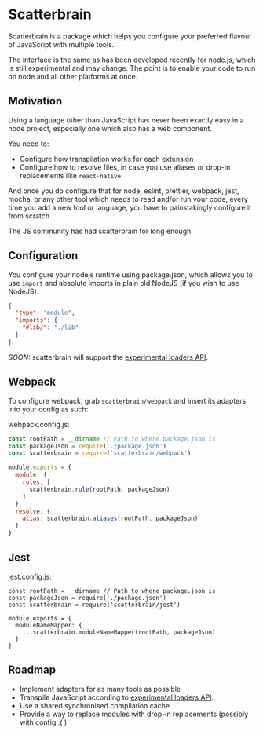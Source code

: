 # Scatterbrain

Scatterbrain is a package which helps you configure your preferred flavour of JavaScript with multiple tools.

The interface is the same as has been developed recently for node.js, which is still experimental and may change. The point is to enable your code to run on node and all other platforms at once.

## Motivation

Using a language other than JavaScript has never been exactly easy in a node project, especially one which also has a web component.

You need to:

 * Configure how transpilation works for each extension
 * Configure how to resolve files, in case you use aliases or drop-in replacements like `react-native`

And once you do configure that for node, eslint, prettier, webpack, jest, mocha, or any other tool which needs to read and/or run your code, every time you add a new tool or language, you have to painstakingly configure it from scratch.

The JS community has had scatterbrain for long enough.

## Configuration

You configure your nodejs runtime using package.json, which allows you to use `import` and absolute imports in plain old NodeJS (if you wish to use NodeJS).

```json
{
  "type": "module",
  "imports": {
    "#lib/": "./lib"
  }
}
```

*SOON:* scatterbrain will support the [experimental loaders API](https://nodejs.org/api/esm.html#esm_experimental_loaders).

## Webpack

To configure webpack, grab `scatterbrain/webpack` and insert its adapters into your config as such:

webpack.config.js:

```javascript
const rootPath = __dirname // Path to where package.json is
const packageJson = require('./package.json')
const scatterbrain = require('scatterbrain/webpack')

module.exports = {
  module: {
    rules: [
      scatterbrain.rule(rootPath, packageJson)
    ]
  },
  resolve: {
    alias: scatterbrain.aliases(rootPath, packageJson)
  }
}
```

## Jest

jest.config.js:

```
const rootPath = __dirname // Path to where package.json is
const packageJson = require('./package.json')
const scatterbrain = require('scatterbrain/jest')

module.exports = {
  moduleNameMapper: {
    ...scatterbrain.moduleNameMapper(rootPath, packageJson)
  }
}
```

## Roadmap

 - Implement adapters for as many tools as possible
 - Transpile JavaScript according to [experimental loaders API](https://nodejs.org/api/esm.html#esm_experimental_loaders).
 - Use a shared synchronised compilation cache
 - Provide a way to replace modules with drop-in replacements (possibly with config :( )

